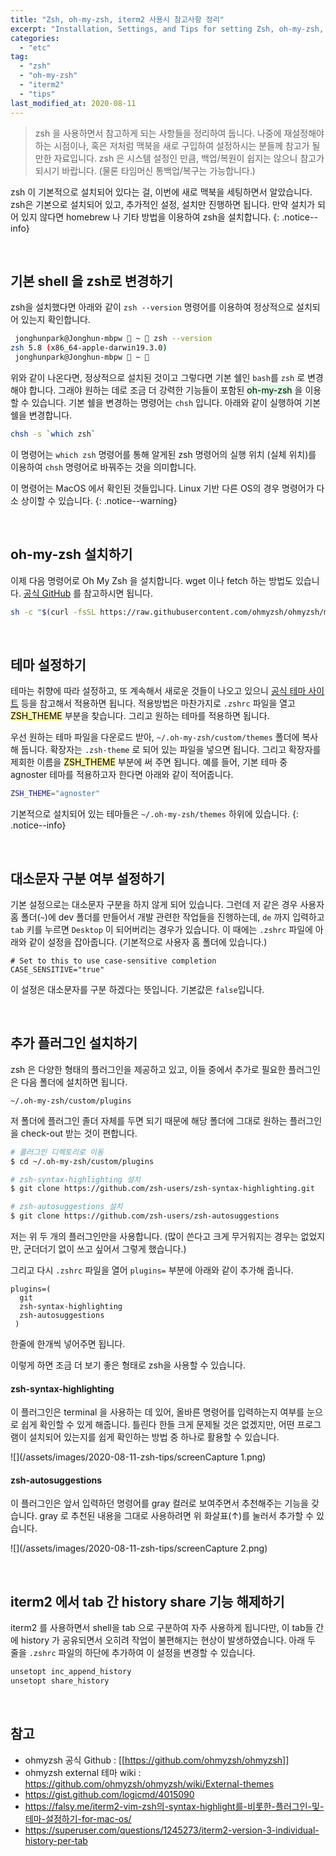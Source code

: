 ```yaml
---
title: "Zsh, oh-my-zsh, iterm2 사용시 참고사항 정리"
excerpt: "Installation, Settings, and Tips for setting Zsh, oh-my-zsh, iterm2 on MacOS"
categories:
  - "etc"
tag:
  - "zsh"
  - "oh-my-zsh"
  - "iterm2"
  - "tips"
last_modified_at: 2020-08-11
---
```


> zsh 을 사용하면서 참고하게 되는 사항들을 정리하여 둡니다. 나중에 재설정해야 하는 시점이나, 혹은 저처럼 맥북을 새로 구입하여 설정하시는 분들께 참고가 될 만한 자료입니다. zsh 은 시스템 설정인 만큼, 백업/복원이 쉽지는 않으니 참고가 되시기 바랍니다. (물론 타임머신 통백업/복구는 가능합니다.)

zsh 이 기본적으로 설치되어 있다는 걸, 이번에 새로 맥북을 세팅하면서 알았습니다. zsh은 기본으로 설치되어 있고, 추가적인 설정, 설치만 진행하면 됩니다. 만약 설치가 되어 있지 않다면 homebrew 나 기타 방법을 이용하여 zsh을 설치합니다.
{: .notice--info}

<br/>

## 기본 shell 을 zsh로 변경하기

zsh을 설치했다면 아래와 같이 `zsh --version` 명령어를 이용하여 정상적으로 설치되어 있는지 확인합니다.

```sh
 jonghunpark@Jonghun-mbpw  ~  zsh --version
zsh 5.8 (x86_64-apple-darwin19.3.0)
 jonghunpark@Jonghun-mbpw  ~ 
```

위와 같이 나온다면, 정상적으로 설치된 것이고 그렇다면 기본 쉘인 `bash`를 `zsh` 로 변경해야 합니다. 그래야 원하는 데로 조금 더 강력한 기능들이 포함된 <mark style='background-color: #dcffe4'>oh-my-zsh</mark> 을 이용할 수 있습니다. 기본 쉘을 변경하는 명령어는 `chsh` 입니다. 아래와 같이 실행하여 기본 쉘을 변경합니다.

```sh
chsh -s `which zsh`
```

이 명령어는 `which zsh` 명령어를 통해 알게된 zsh 명령어의 실행 위치 (실체 위치)를 이용하여 `chsh` 명령어로 바꿔주는 것을 의미합니다. 

이 명령어는 MacOS 에서 확인된 것들입니다. Linux 기반 다른 OS의 경우 명령어가 다소 상이할 수 있습니다. 
{: .notice--warning}

<br/>

## oh-my-zsh 설치하기

이제 다음 명령어로 Oh My Zsh 을 설치합니다. wget 이나 fetch 하는 방법도 있습니다. [공식 GitHub](https://github.com/ohmyzsh/ohmyzsh) 를 참고하시면 됩니다.

```sh
sh -c "$(curl -fsSL https://raw.githubusercontent.com/ohmyzsh/ohmyzsh/master/tools/install.sh)"
```

<br/>

## 테마 설정하기

테마는 취향에 따라 설정하고, 또 계속해서 새로운 것들이 나오고 있으니 [공식 테마 사이트](https://github.com/ohmyzsh/ohmyzsh/wiki/External-themes) 등을 참고해서 적용하면 됩니다. 적용방법은 마찬가지로 `.zshrc` 파일을 열고 <mark style='background-color: #fff5b1'>ZSH_THEME</mark> 부분을 찾습니다. 그리고 원하는 테마를 적용하면 됩니다.

우선 원하는 테마 파일을 다운로드 받아, `~/.oh-my-zsh/custom/themes` 폴더에 복사해 둡니다. 확장자는 `.zsh-theme` 로 되어 있는 파일을 넣으면 됩니다. 그리고 확장자를 제회한 이름을 <mark style='background-color: #fff5b1'>ZSH_THEME</mark> 부분에 써 주면 됩니다. 예를 들어, 기본 테마 중 agnoster 테마를 적용하고자 한다면 아래와 같이 적어줍니다.

```sh
ZSH_THEME="agnoster"
```

기본적으로 설치되어 있는 테마들은 `~/.oh-my-zsh/themes` 하위에 있습니다. 
{: .notice--info}

<br/>

## 대소문자 구분 여부 설정하기

기본 설정으로는 대소문자 구분을 하지 않게 되어 있습니다. 그런데 저 같은 경우 사용자 홈 폴더(`~`)에 dev 폴더를 만들어서 개발 관련한 작업들을 진행하는데, `de` 까지 입력하고 `tab` 키를 누르면 `Desktop` 이 되어버리는 경우가 있습니다. 이 때에는 `.zshrc` 파일에 아래와 같이 설정을 잡아줍니다. (기본적으로 사용자 홈 폴더에 있습니다.)

```properties
# Set to this to use case-sensitive completion
CASE_SENSITIVE="true"
```

이 설정은 대소문자를 구분 하겠다는 뜻입니다. 기본값은 `false`입니다.

<br/>

## 추가 플러그인 설치하기

zsh 은 다양한 형태의 플러그인을 제공하고 있고, 이들 중에서 추가로 필요한 플러그인은 다음 폴더에 설치하면 됩니다.

```
~/.oh-my-zsh/custom/plugins
```

저 폴더에 플러그인 졸더 자체를 두면 되기 때문에 해당 폴더에 그대로 원하는 플러그인을 check-out 받는 것이 편합니다.

```sh
# 플러그인 디렉토리로 이동
$ cd ~/.oh-my-zsh/custom/plugins

# zsh-syntax-highlighting 설치
$ git clone https://github.com/zsh-users/zsh-syntax-highlighting.git

# zsh-autosuggestions 설치
$ git clone https://github.com/zsh-users/zsh-autosuggestions
```

저는 위 두 개의 플러그인만을 사용합니다. (많이 쓴다고 크게 무거워지는 경우는 없었지만, 군더더기 없이 쓰고 싶어서 그렇게 했습니다.)

그리고 다시 `.zshrc` 파일을 열어 `plugins=` 부분에 아래와 같이 추가해 줍니다.

```properties
plugins=(
  git
  zsh-syntax-highlighting
  zsh-autosuggestions
 )
```

한줄에 한개씩 넣어주면 됩니다.

이렇게 하면 조금 더 보기 좋은 형태로 zsh을 사용할 수 있습니다.

#### zsh-syntax-highlighting

이 플러그인은 terminal 을 사용하는 데 있어, 올바른 명령어를 입력하는지 여부를 눈으로 쉽게 확인할 수 있게 해줍니다. 틀린다 한들 크게 문제될 것은 없겠지만, 어떤 프로그램이 설치되어 있는지를 쉽게 확인하는 방법 중 하나로 활용할 수 있습니다.

![](/assets/images/2020-08-11-zsh-tips/screenCapture 1.png)

#### zsh-autosuggestions

이 플러그인은 앞서 입력하던 명령어를 gray 컬러로 보여주면서 추천해주는 기능을 갖습니다. gray 로 추천된 내용을 그대로 사용하려면 위 화살표(↑)를 눌러서 추가할 수 있습니다. 

![](/assets/images/2020-08-11-zsh-tips/screenCapture 2.png)

<br/>

## iterm2 에서 tab 간 history share 기능 해제하기

iterm2 를 사용하면서 shell을 tab 으로 구분하여 자주 사용하게 됩니다만, 이 tab들 간에 history 가 공유되면서 오히려 작업이 불편해지는 현상이 발생하였습니다. 아래 두 줄을 `.zshrc` 파일의 하단에 추가하여 이 설정을 변경할 수 있습니다. 

```sh
unsetopt inc_append_history
unsetopt share_history
```

<br/>

## 참고

- ohmyzsh 공식 Github : [[https://github.com/ohmyzsh/ohmyzsh]]
- ohmyzsh external 테마 wiki : https://github.com/ohmyzsh/ohmyzsh/wiki/External-themes
- https://gist.github.com/logicmd/4015090
- https://falsy.me/iterm2-vim-zsh의-syntax-highlight를-비롯한-플러그인-및-테마-설정하기-for-mac-os/
- https://superuser.com/questions/1245273/iterm2-version-3-individual-history-per-tab